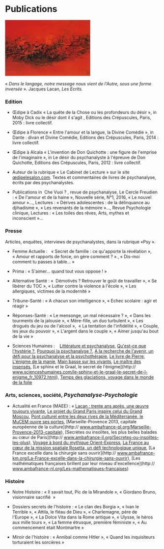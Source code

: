 # Publications 


![test](images/images.jpg )


 « *Dans le langage, notre message nous vient de l'Autre, sous une forme inversée* ». Jacques Lacan, *Les Ecrits.*


### Edition

- Œdipe à Cadix
« La quête de la Chose ou les profondeurs du désir », in Moby Dick ou le désir dont il s'agit ,  Editions des Crépuscules, Paris, 2015 : livre collectif.

- Œdipe à Florence
« Entre l'amour et la langue, la Divine Comédie », in Dante : divan et Divine Comédie, Editions des Crépuscules, Paris, 2014 : livre collectif.

- Œdipe à Alcala
« L'invention de Don Quichotte : une figure de l'emprise de l'imaginaire », in Le désir du psychanalyste à l'épreuve de Don Quichotte, Editions des Crépuscules, Paris, 2012 : livre collectif.

- Auteur de la rubrique « Le Cabinet de Lecture »  sur le site [œdipelesalon.com](http://www.oedipelesalon.com/cabinet). Textes et commentaires de livres de psychanalyse, écrits par des psychanalystes.

- Publications  in  Che Vuoi ? , revue de psychanalyse, Le Cercle Freudien : « De l'amour et de  la haine », Nouvelle série, N°1,  2016, « Le nouvel amour »…, Lectures : « Dérives adolescentes : de la délinquance au djihadisme », « Les revenants de la mémoire »…, Revue Psychologie clinique, Lectures :  « Les toiles des rêves, Arts, mythes et inconscient »…



### Presse

Articles, enquêtes, interviews de psychanalystes, dans la rubrique «Psy ». 
 
- Femme Actuelle :  
« Secret de famille : ce qu'apporte la révélation », « Amour et rapports de force, on gère comment ? » , « Dis-moi comment tu passes à table… »

- Prima : 
« S'aimer… quand tout vous oppose ! »

- Alternative Santé : 
«  Démotivés ? Retrouver le goût de travailler », « Se libérer du TOC », « Lutter contre la violence à l'école », « Les allergiques, victimes de la modernité »

- Tribune-Santé : 
« A chacun son intelligence », « Echec scolaire : agir et réagir »

- Réponses-Santé : 
« Le mensonge, un mal nécessaire ? », « Dans les tourments de la jalousie », « Mère-fille, un duo turbulent », « Les drogués du jeu ou de l'alcool »,  « La tentation de l'infidélité », « Couple, les jeux du pouvoir », « L'argent dans le  couple », « Aimer jusqu'au bout de la vie »

- Sciences Humaines :   
[Littérature et psychanalyse](http://www.scienceshumaines.com/litterature-et-psychanalyse_fr), [Qu'est-ce que l'hystérie ?](http://www.scienceshumaines.com/qu-est-ce-que-l-hysterie_fr), [Pourquoi la psychanalyse ?](http://www.scienceshumaines.com/pourquoi-la-psychanalyse_fr),
[A la recherche de l'avenir, un défi pour la psychanalyse et la psychothérapie](https://www.scienceshumaines.com/a-la-recherche-de-l-avenir-un-défi-pour-la-psychanalyse-et-la-psychotherapie_fr_201.html ), [Le livre de Pierre](https://www.scienceshumaines.com/le-livre-de-pierre_fr), [L'énigme de la manie](https://www.scienceshumaines.com/l-enigme-de-la-manie_fr),
[Main basse sur les vivants](http://www.scienceshumaines.com/main-basse-sur-les-vivants_fr_315.html), [Le maître des insensés](http://www.scienceshumaines.com/le-maitre-des-insenses_fr_10208.html),
[Le sphinx et le Graal, le secret de l'énigme](http:// www.scienceshumaines.com/le-sphinx-et-le-graal-le-secret-de-l-enigme_fr_10972.html), [Temps des glaciations, voyage dans le monde de la folie](www.scienceshumaines.com/temps-des-glaciations-voyage-dans-le-monde-de-la-folie)


### Arts, sciences, société, <FONT size="4pt"> <I> Psychanalyse-Psychologie </I> </FONT>

- Actualité en France (MAEE) : 
« [Lacan : trente ans après, une œuvre toujours vivante](http://www.ambafrance-kh.org/Lacan-trente-ans-apres-une-oeuvre),
[Le projet du Grand Paris inspire celui du Grand Moscou](http://www.ambafrance-kr.org/Actualite-en-France,1856),
[Pont culturel entre les deux rives de la Méditerranée, le MuCEM ouvre ses portes](http://www.ambafrance-kr.org/Actualite-en-France,2121),
[Marseille-Provence 2013, capitale européenne de la culture](http:// www.ambafrance-pl.org/Marseille-Provence-2013-capitale),
[Secrètes ou insolites, les plus belles balades au cœur de Paris](http:// www.ambafrance-il.org/Secretes-ou-insolites-les-plus),
[Voyage à bord du mythique Orient-Express](http://www.france-taipei.org/Voyage-a-bord-du-mythique-Orient),
[La France au cœur de la mission spatiale Rosetta, un défi technologique unique](http://www.ambafrance-cr.org/La-France-au-coeur-de-la-mission),
[La France excelle dans la chirurgie sans ouvrir](http:// www.ambafrance-km.org/La-France-excelle-dans-la-chirurgie-sans-ouvrir),
[Les mathématiques françaises brillent par leur niveau d'excellence](http:// www.ambafrance-nl.org/Les-mathematiques-francaises)


### Histoire

- Notre Histoire : 
« Il savait tout, Pic de la Mirandole », « Giordano Bruno, visionnaire sacrifié  »

- Dossiers secrets de l'histoire : 
« Le clan des Borgia », « Ivan le Terrible », « Attila, le fléau de Dieu », « Charlemagne, père de l'Europe », « La Dolce Vita dans la Rome antique », « Ulysse, le héros aux mille tours », « La femme étrusque, première féministe », « Au commencement était Montmartre »

- Miroir de l'histoire : 
« Annibal comme Hitler », « Quand les inquisiteurs torturaient les sorcières »



